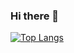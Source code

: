 ### Hi there 👋

[![Top Langs](https://github-readme-stats.vercel.app/api/top-langs/?username=Grusha1232&layout=compact&hide=css,html,CMake&theme=radical)](https://github.com/anuraghazra/github-readme-stats)

<!--
**Grisha1232/Grisha1232** is a ✨ _special_ ✨ repository because its `README.md` (this file) appears on your GitHub profile.

Here are some ideas to get you started:

- 🔭 I’m currently working on ...
- 🌱 I’m currently learning ...
- 👯 I’m looking to collaborate on ...
- 🤔 I’m looking for help with ...
- 💬 Ask me about ...
- 📫 How to reach me: ...
- 😄 Pronouns: ...
- ⚡ Fun fact: ...
-->
